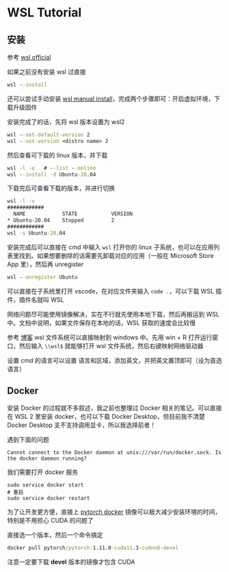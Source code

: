 # WSL Tutorial

## 安装

参考 [wsl official](https://learn.microsoft.com/en-us/windows/wsl/install)

如果之前没有安装 wsl 过直接

```cmd
wsl --install
```

还可以尝试手动安装 [wsl manual install](https://learn.microsoft.com/en-us/windows/wsl/install-manual#step-3---enable-virtual-machine-feature)，完成两个步骤即可：开启虚拟环境，下载升级固件

安装完成了的话，先将 wsl 版本设置为 wsl2

```cmd
wsl --set-default-version 2
wsl --set-version <distro name> 2
```

然后查看可下载的 linux 版本，并下载

```cmd
wsl -l -o 	# --list --online
wsl --install -d Ubuntu-20.04
```

下载完后可查看下载的版本，并进行切换

```cmd
wsl -l -v
############
  NAME            STATE           VERSION
* Ubuntu-20.04    Stopped         2
############
wsl -s Ubuntu-20.04
```

安装完成后可以直接在 cmd 中输入 `wsl` 打开你的 linux 子系统，也可以在应用列表里找到。如果想要删除的话需要先卸载对应的应用（一般在 Microsoft Store App 里），然后再 unregister

```cmd
wsl --unregister Ubuntu
```

可以直接在子系统里打开 vscode，在对应文件夹输入 `code .`，可以下载 WSL 插件，插件名就叫 WSL

网络问题尽可能使用镜像解决，实在不行就先使用本地下载，然后再搬运到 WSL 中。文档中说明，如果文件保存在本地的话，WSL 获取的速度会比较慢

参考 [博客](https://www.cnblogs.com/lepeCoder/p/wsl_dir.html) wsl 文件系统可以直接映射到 windows 中。先用 win + R 打开运行窗口，然后输入 `\\wsl$` 就能够打开 wsl 文件系统，然后右键映射网络驱动器

设置 cmd 的语言可以设置 语言和区域，添加英文，并把英文置顶即可（设为首选语言）

## Docker

安装 Docker 的过程就不多叙述，我之前也整理过 Docker 相关的笔记。可以直接在 WSL 2 里安装 docker，也可以下载 Docker Desktop，但目前我不清楚 Docker Desktop 支不支持调用显卡，所以我选择前者！

遇到下面的问题

```shell
Cannot connect to the Docker daemon at unix:///var/run/docker.sock. Is the docker daemon running?
```

我们需要打开 docker 服务

```shell
sudo service docker start
# 重启
sudo service docker restart
```

为了让开发更方便，直接上 [pytorch docker](https://hub.docker.com/r/pytorch/pytorch/tags) 镜像可以极大减少安装环境的时间，特别是不用担心 CUDA 的问题了

直接选一个版本，然后一个命令搞定

```cmd
docker pull pytorch/pytorch:1.11.0-cuda11.3-cudnn8-devel
```

注意一定要下载 **devel** 版本的镜像才包含 CUDA

